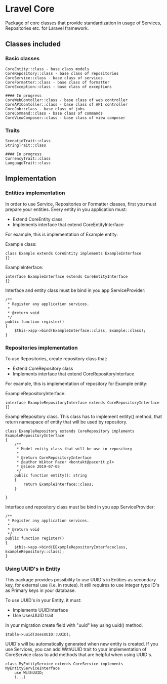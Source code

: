 # Lravel Core

Package of core classes that provide standardization in usage of Services, Repositories etc. for Laravel framework.

## Classes included

### Basic classes
    CoreEntity::class - base class models
    CoreRepository::class - base class of repositories
    CoreService::class - base class of services
    CoreFormatter::class - base class of formatter
    CoreException::class - base class of exceptions
    
    #### In progress
    CoreWebContoller::class - base class of web controller
    CoreAPIContoller::class - base class of API controller
    CoreJob::class - base class of jobs
    CoreCommand::class - base class of commands
    CoreViewComposer::class - base class of view composer
    
### Traits
    ScenatioTrait::class
    StringTrait::class
    
    #### In progress
    CurrencyTrait::class
    LanguageTrait::class
    
## Implementation

### Entities implementation
In order to use Service, Repositories or Formatter classes, first you must prepare your entities. Every entity
in you application must:
- Extend CoreEntity class
- Implements interface that extend CoreEntityInterface

For example, this is implementation of Example entity:

Example class:
```
class Example extends CoreEntity implements ExampleInterface
{}
```

ExampleInterface:
```
interface ExampleInterface extends CoreEntityInterface
{}
```
Interface and entity class must be bind in you app ServiceProvider:
```
/**
 * Register any application services.
 *
 * @return void
 */
public function register()
{
    $this->app->bind(ExampleInterface::class, Example::class);
}
```

### Repositories implementation
To use Repositories, create repository class that:
- Extend CoreRepository class
- Implements interface that extend CoreRepositoryInterface

For example, this is implementation of repository for Example entity:

ExampleRepositoryInterface:
```
interface ExampleRepositoryInterface extends CoreRepositoryInterface
{}
```

ExampleRepository class. This class has to implement entity() method, that return namespace of entity
that will be used by repository.
```
class ExampleRepository extends CoreRepository implements ExampleRepositoryInterface
{
    /**
     * Model entity class that will be use in repository
     *
     * @return CoreRepositoryInterface
     * @author Wiktor Pacer <kontakt@pacerit.pl>
     * @since 2019-07-05
     */
    public function entity(): string
    {
        return ExampleInterface::class;
    }

}
```

Interface and repository class must be bind in you app ServiceProvider:
```
/**
 * Register any application services.
 *
 * @return void
 */
public function register()
{
    $this->app->bind(EExampleRepositoryInterfaceclass, ExampleRepository::class);
}
```

### Using UUID's in Entity
This package provides possibility to use UUID's in Entities as secondary key, for external use (i.e. in routes). 
It still requires to use integer type ID's as Primary keys in your database.

To use UUID's in your Entity, it must:
- Implements UUIDInterface
- Use UsesUUID trait

In your migration create field with "uuid" key using uuid() method.
```
$table->uuid(UsesUUID::UUID);
```
UUID's will bu automatically generated when new entity is created.
If you use Services, you can add WithUUID trait to your implementation of CoreService class to add methods that 
are helpful when using UUID's.
```
class MyEntityService extends CoreService implements MyEntityServiceInterface
    use WithUUID;
    (...)
```
    